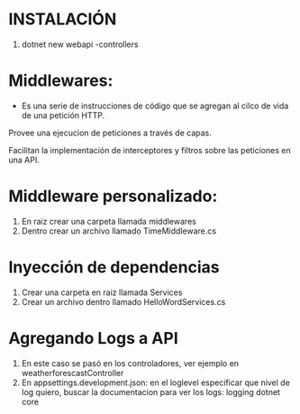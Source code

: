 # INSTALACIÓN

1. dotnet new webapi -controllers

# Middlewares:

- Es una serie de instrucciones de código que se agregan al cilco de vida de una petición HTTP.

Provee una ejecucion de peticiones a través de capas.

Facilitan la implementación de interceptores y filtros sobre las peticiones en una API.

# Middleware personalizado:

1. En raiz crear una carpeta llamada middlewares
2. Dentro crear un archivo llamado TimeMiddleware.cs

# Inyección de dependencias

1. Crear una carpeta en raiz llamada Services
2. Crear un archivo dentro llamado HelloWordServices.cs

# Agregando Logs a API

1. En este caso se pasó en los controladores, ver ejemplo en weatherforescastController
2. En appsettings.development.json: en el loglevel especificar que nivel de log quiero, buscar la documentacion para ver los logs: logging dotnet core

